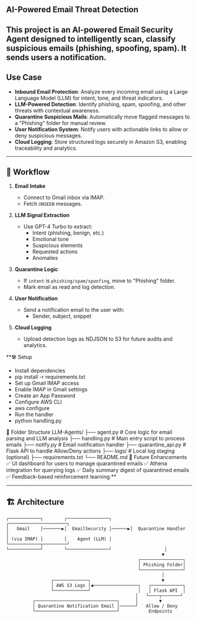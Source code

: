 ## AI-Powered Email Threat Detection

This project is an AI-powered **Email Security Agent** designed to intelligently scan, classify suspicious emails (phishing, spoofing, spam). It sends users a notification.
---

##  Use Case

-  **Inbound Email Protection**: Analyze every incoming email using a Large Language Model (LLM) for intent, tone, and threat indicators.
-  **LLM-Powered Detection**: Identify phishing, spam, spoofing, and other threats with contextual awareness.
-  **Quarantine Suspicious Mails**: Automatically move flagged messages to a "Phishing" folder for manual review.
-  **User Notification System**: Notify users with actionable links to allow or deny suspicious messages.
-  **Cloud Logging**: Store structured logs securely in Amazon S3, enabling traceability and analytics.

---

## 🔁 Workflow

1. **Email Intake**
   - Connect to Gmail inbox via IMAP.
   - Fetch `UNSEEN` messages.

2. **LLM Signal Extraction**
   - Use GPT-4 Turbo to extract:
     - Intent (phishing, benign, etc.)
     - Emotional tone
     - Suspicious elements
     - Requested actions
     - Anomalies

3. **Quarantine Logic**
   - If `intent` is `phishing/spam/spoofing`, move to "Phishing" folder.
   - Mark email as read and log detection.

4. **User Notification**
   - Send a notification email to the user with:
     - Sender, subject, snippet


6. **Cloud Logging**
   - Upload detection logs as NDJSON to S3 for future audits and analytics.
  


**🛠️ Setup
-  Install dependencies
-  pip install -r requirements.txt
-  Set up Gmail IMAP access
-  Enable IMAP in Gmail settings
-  Create an App Password
-  Configure AWS CLI
-  aws configure
-  Run the handler
-  python handling.py



📂 Folder Structure
LLM-Agents/
├── agent.py                 # Core logic for email parsing and LLM analysis
├── handling.py              # Main entry script to process emails
├── notify.py                # Email notification handler
├── quarantine_api.py        # Flask API to handle Allow/Deny actions
├── logs/                    # Local log staging (optional)
├── requirements.txt
└── README.md
🧠 Future Enhancements
✅ UI dashboard for users to manage quarantined emails
✅ Athena integration for querying logs
✅ Daily summary digest of quarantined emails
✅ Feedback-based reinforcement learning
**



---

## 🏗️ Architecture

```plaintext
┌────────────┐        ┌────────────────┐       ┌──────────────────────┐
│   Gmail    │───────▶│  EmailSecurity │──────▶│  Quarantine Handler  │
│ (via IMAP) │        │    Agent (LLM) │       └────────────┬─────────┘
└────────────┘        └────────────────┘                    │
                                                           ▼
                                                  ┌────────────────┐
                                                  │ Phishing Folder│
                                                  └────────────────┘
                                                           │
                 ┌─────────────┐                           ▼
                 │ AWS S3 Logs │◀─────────────────┐   ┌────────────┐
                 └─────────────┘                  │   │ Flask API  │
                                                 │   └────┬───────┘
          ┌───────────────────────────────┐      │        ▼
          │ Quarantine Notification Email │──────┘   Allow / Deny
          └───────────────────────────────┘           Endpoints





